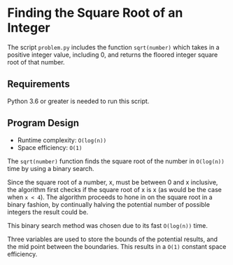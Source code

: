 # Finding the Square Root of an Integer

The script `problem.py` includes the function `sqrt(number)` which takes in a positive integer value, including 0, and returns the floored integer square root of that number.

## Requirements

Python 3.6 or greater is needed to run this script.

## Program Design

- Runtime complexity: `O(log(n))`
- Space efficiency: `O(1)`

The `sqrt(number)` function finds the square root of the number in `O(log(n))` 
time by using a binary search.

Since the square root of a number, x,  must be between 0 and x inclusive, the 
algorithm first checks if the square root of x is x (as would be the case when 
`x < 4`). The algorithm proceeds to hone in on the square root in a binary 
fashion, by continually halving the potential number of possible integers the 
result could be.

This binary search method was chosen due to its fast `O(log(n))` time.

Three variables are used to store the bounds of the potential results, and 
the mid point between the boundaries. This results in a `O(1)` constant space 
efficiency.